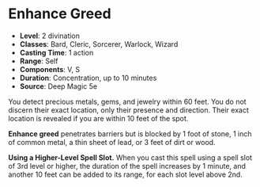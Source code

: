 # Enhance Greed

- **Level**: 2 divination
- **Classes**: Bard, Cleric, Sorcerer, Warlock, Wizard
- **Casting Time**: 1 action
- **Range**: Self
- **Components**: V, S
- **Duration**: Concentration, up to 10 minutes
- **Source**: Deep Magic 5e

You detect precious metals, gems, and jewelry within 60 feet. You do not discern their exact location, only their presence and direction. Their exact location is revealed if you are within 10 feet of the spot.

**Enhance greed** penetrates barriers but is blocked by 1 foot of stone, 1 inch of common metal, a thin sheet of lead, or 3 feet of dirt or wood.

**Using a Higher-Level Spell Slot.** When you cast this spell using a spell slot of 3rd level or higher, the duration of the spell increases by 1 minute, and another 10 feet can be added to its range, for each slot level above 2nd.
